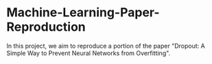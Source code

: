 # Machine-Learning-Paper-Reproduction
In this project, we aim to reproduce a portion of the paper "Dropout: A Simple Way to Prevent Neural Networks from Overfitting". 
